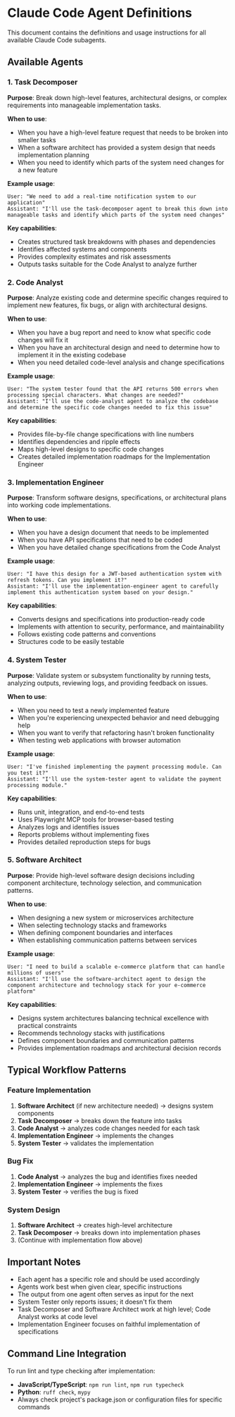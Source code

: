 # Claude Code Agent Definitions

This document contains the definitions and usage instructions for all available Claude Code subagents.

## Available Agents

### 1. Task Decomposer
**Purpose**: Break down high-level features, architectural designs, or complex requirements into manageable implementation tasks.

**When to use**:
- When you have a high-level feature request that needs to be broken into smaller tasks
- When a software architect has provided a system design that needs implementation planning
- When you need to identify which parts of the system need changes for a new feature

**Example usage**:
```
User: "We need to add a real-time notification system to our application"
Assistant: "I'll use the task-decomposer agent to break this down into manageable tasks and identify which parts of the system need changes"
```

**Key capabilities**:
- Creates structured task breakdowns with phases and dependencies
- Identifies affected systems and components
- Provides complexity estimates and risk assessments
- Outputs tasks suitable for the Code Analyst to analyze further

### 2. Code Analyst
**Purpose**: Analyze existing code and determine specific changes required to implement new features, fix bugs, or align with architectural designs.

**When to use**:
- When you have a bug report and need to know what specific code changes will fix it
- When you have an architectural design and need to determine how to implement it in the existing codebase
- When you need detailed code-level analysis and change specifications

**Example usage**:
```
User: "The system tester found that the API returns 500 errors when processing special characters. What changes are needed?"
Assistant: "I'll use the code-analyst agent to analyze the codebase and determine the specific code changes needed to fix this issue"
```

**Key capabilities**:
- Provides file-by-file change specifications with line numbers
- Identifies dependencies and ripple effects
- Maps high-level designs to specific code changes
- Creates detailed implementation roadmaps for the Implementation Engineer

### 3. Implementation Engineer
**Purpose**: Transform software designs, specifications, or architectural plans into working code implementations.

**When to use**:
- When you have a design document that needs to be implemented
- When you have API specifications that need to be coded
- When you have detailed change specifications from the Code Analyst

**Example usage**:
```
User: "I have this design for a JWT-based authentication system with refresh tokens. Can you implement it?"
Assistant: "I'll use the implementation-engineer agent to carefully implement this authentication system based on your design."
```

**Key capabilities**:
- Converts designs and specifications into production-ready code
- Implements with attention to security, performance, and maintainability
- Follows existing code patterns and conventions
- Structures code to be easily testable

### 4. System Tester
**Purpose**: Validate system or subsystem functionality by running tests, analyzing outputs, reviewing logs, and providing feedback on issues.

**When to use**:
- When you need to test a newly implemented feature
- When you're experiencing unexpected behavior and need debugging help
- When you want to verify that refactoring hasn't broken functionality
- When testing web applications with browser automation

**Example usage**:
```
User: "I've finished implementing the payment processing module. Can you test it?"
Assistant: "I'll use the system-tester agent to validate the payment processing module."
```

**Key capabilities**:
- Runs unit, integration, and end-to-end tests
- Uses Playwright MCP tools for browser-based testing
- Analyzes logs and identifies issues
- Reports problems without implementing fixes
- Provides detailed reproduction steps for bugs

### 5. Software Architect
**Purpose**: Provide high-level software design decisions including component architecture, technology selection, and communication patterns.

**When to use**:
- When designing a new system or microservices architecture
- When selecting technology stacks and frameworks
- When defining component boundaries and interfaces
- When establishing communication patterns between services

**Example usage**:
```
User: "I need to build a scalable e-commerce platform that can handle millions of users"
Assistant: "I'll use the software-architect agent to design the component architecture and technology stack for your e-commerce platform"
```

**Key capabilities**:
- Designs system architectures balancing technical excellence with practical constraints
- Recommends technology stacks with justifications
- Defines component boundaries and communication patterns
- Provides implementation roadmaps and architectural decision records

## Typical Workflow Patterns

### Feature Implementation
1. **Software Architect** (if new architecture needed) → designs system components
2. **Task Decomposer** → breaks down the feature into tasks
3. **Code Analyst** → analyzes code changes needed for each task
4. **Implementation Engineer** → implements the changes
5. **System Tester** → validates the implementation

### Bug Fix
1. **Code Analyst** → analyzes the bug and identifies fixes needed
2. **Implementation Engineer** → implements the fixes
3. **System Tester** → verifies the bug is fixed

### System Design
1. **Software Architect** → creates high-level architecture
2. **Task Decomposer** → breaks down into implementation phases
3. (Continue with implementation flow above)

## Important Notes

- Each agent has a specific role and should be used accordingly
- Agents work best when given clear, specific instructions
- The output from one agent often serves as input for the next
- System Tester only reports issues; it doesn't fix them
- Task Decomposer and Software Architect work at high level; Code Analyst works at code level
- Implementation Engineer focuses on faithful implementation of specifications

## Command Line Integration

To run lint and type checking after implementation:
- **JavaScript/TypeScript**: `npm run lint`, `npm run typecheck`
- **Python**: `ruff check`, `mypy`
- Always check project's package.json or configuration files for specific commands